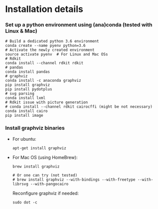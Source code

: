 # Installation details

### Set up a python environment using (ana)conda (tested with Linux & Mac)
```
# Build a dedicated python 3.6 environment
conda create --name pyenv python=3.6
# Activate the newly created environment
source activate pyenv  # For Linux and Mac OSs
# Rdkit
conda install --channel rdkit rdkit
# pandas
conda install pandas
# graphviz
conda install -c anaconda graphviz
pip install graphviz
pip install pydotplus
# svg parsing
conda install lxml
# Rdkit issue with picture generation
# conda install --channel rdkit cairocffi (might be not necessary)
conda install cairo
pip install image
```

### Install graphviz binaries

- For ubuntu:
    ```
    apt-get install graphviz
    ```
- For Mac OS (using HomeBrew):
    ```
    brew install graphviz
    ```
    ```
    # Or one can try (not tested)
    # brew install graphviz --with-bindings --with-freetype --with-librsvg --with-pangocairo
    ```
    Reconfigure graphviz if needed:
    ```
    sudo dot -c
    ```
